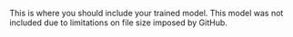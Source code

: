 This is where you should include your trained model. 
This model was not included due to limitations on file size imposed by GitHub.